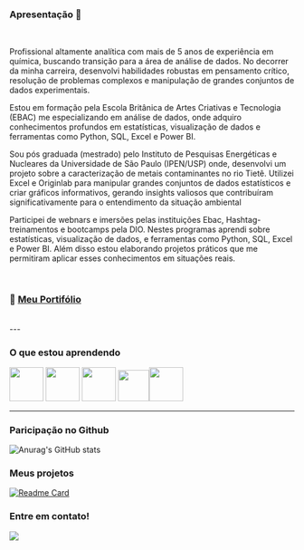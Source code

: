 
### Apresentação 👋
<br>

Profissional altamente analítica com mais de 5 anos de experiência em química, buscando transição para a área de análise de dados. No decorrer da minha carreira, desenvolvi habilidades robustas em pensamento crítico, resolução de problemas complexos e manipulação de grandes conjuntos de dados experimentais.

Estou em formação pela Escola Britânica de Artes Criativas e Tecnologia (EBAC) me especializando em análise de dados, onde adquiro conhecimentos profundos em estatísticas, visualização de dados e ferramentas como Python, SQL, Excel e Power BI.

Sou pós graduada (mestrado) pelo Instituto de Pesquisas Energéticas e Nucleares da Universidade de São Paulo (IPEN/USP) onde, desenvolvi um projeto sobre a caracterização de metais contaminantes no rio Tietê. Utilizei Excel e Originlab para manipular grandes conjuntos de dados estatísticos e criar gráficos informativos, gerando insights valiosos que contribuíram significativamente para o entendimento da situação ambiental 

Participei de webnars e imersões pelas instituições Ebac, Hashtag-treinamentos e bootcamps pela DIO.
Nestes programas aprendi sobre estatísticas, visualização de dados, e ferramentas como Python, SQL, Excel e Power BI. Além disso estou elaborando projetos práticos que me permitiram aplicar esses conhecimentos em situações reais.

<br>


### :pushpin: [Meu Portifólio](https://github.com/LeticiaLavieri/Portifolio) 

<br>
---

### O que estou aprendendo


<img loading="lazy" src="https://cdn.jsdelivr.net/gh/devicons/devicon@latest/icons/python/python-original-wordmark.svg" width="60" height="60"/> <img loading="lazy" src= "https://cdn.jsdelivr.net/gh/devicons/devicon@latest/icons/azuresqldatabase/azuresqldatabase-original.svg" width="60" height="60"/> <img loading="lazy" src= "https://cdn.jsdelivr.net/gh/devicons/devicon@latest/icons/apachespark/apachespark-original-wordmark.svg" width="60" height="60"/>  <img loading="lazy" src= "https://cdn.jsdelivr.net/gh/devicons/devicon@latest/icons/amazonwebservices/amazonwebservices-original-wordmark.svg" width="55" height="55"/><img loading="lazy" src="https://cdn.jsdelivr.net/gh/devicons/devicon@latest/icons/pandas/pandas-original-wordmark.svg" width="60" height="60"/> 


---
          

### Paricipação no Github          

![Anurag's GitHub stats](https://github-readme-stats.vercel.app/api?username=LeticiaLavieri&show_icons=true&theme=dracula&)


### Meus projetos

[![Readme Card](https://github-readme-stats.vercel.app/api/pin/?username=LeticiaLavieri&repo=LeticiaLavieri&theme=dracula&)](https://github.com/anuraghazra/github-readme-stats)


### Entre em contato!

<div>
<a href="www.linkedin.com/in/leticia-g-s-lavieri" target="_blank"><img loading="lazy" src="https://img.shields.io/badge/-LinkedIn-%230077B5?style=for-the-badge&logo=linkedin&logoColor=white" target="_blank"></a>
</div>

